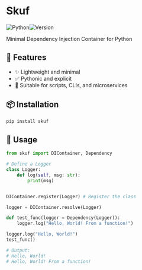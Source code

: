 # Skuf 
![Python](https://img.shields.io/badge/python-3.7%2B-blue?logo=python&logoColor=white)![Version](https://img.shields.io/badge/version-0.1.0-green)

Minimal Dependency Injection Container for Python

## 🚀 Features

- ✨ Lightweight and minimal
- ✅ Pythonic and explicit
- 🧱 Suitable for scripts, CLIs, and microservices

## 📦 Installation

```bash
pip install skuf
```

## 📝 Usage
```python
from skuf import DIContainer, Dependency

# Define a Logger
class Logger:
    def log(self, msg: str):
        print(msg)


DIContainer.register(Logger) # Register the class

logger = DIContainer.resolve(Logger)

def test_func(logger = Dependency(Logger)):
    logger.log("Hello, World! From a function!")

logger.log("Hello, World!")
test_func()

# Output:
# Hello, World!
# Hello, World! From a function!
```
